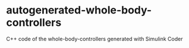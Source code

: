 # autogenerated-whole-body-controllers
C++ code of the whole-body-controllers generated with Simulink Coder
